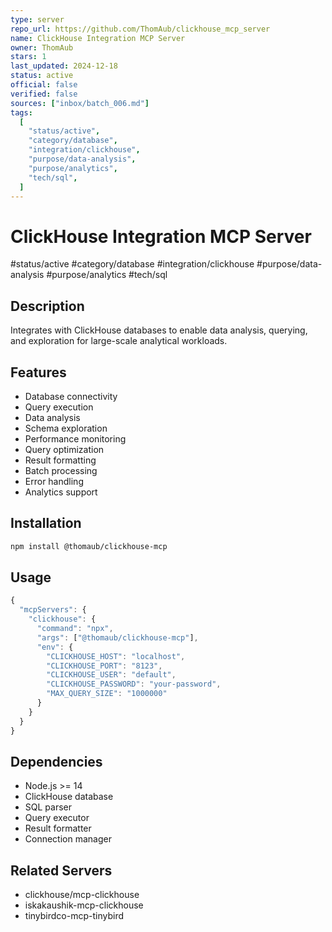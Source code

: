 ```yaml
---
type: server
repo_url: https://github.com/ThomAub/clickhouse_mcp_server
name: ClickHouse Integration MCP Server
owner: ThomAub
stars: 1
last_updated: 2024-12-18
status: active
official: false
verified: false
sources: ["inbox/batch_006.md"]
tags:
  [
    "status/active",
    "category/database",
    "integration/clickhouse",
    "purpose/data-analysis",
    "purpose/analytics",
    "tech/sql",
  ]
---
```


# ClickHouse Integration MCP Server

#status/active #category/database #integration/clickhouse #purpose/data-analysis #purpose/analytics #tech/sql

## Description

Integrates with ClickHouse databases to enable data analysis, querying, and exploration for large-scale analytical workloads.

## Features

- Database connectivity
- Query execution
- Data analysis
- Schema exploration
- Performance monitoring
- Query optimization
- Result formatting
- Batch processing
- Error handling
- Analytics support

## Installation

```bash
npm install @thomaub/clickhouse-mcp
```

## Usage

```javascript
{
  "mcpServers": {
    "clickhouse": {
      "command": "npx",
      "args": ["@thomaub/clickhouse-mcp"],
      "env": {
        "CLICKHOUSE_HOST": "localhost",
        "CLICKHOUSE_PORT": "8123",
        "CLICKHOUSE_USER": "default",
        "CLICKHOUSE_PASSWORD": "your-password",
        "MAX_QUERY_SIZE": "1000000"
      }
    }
  }
}
```

## Dependencies

- Node.js >= 14
- ClickHouse database
- SQL parser
- Query executor
- Result formatter
- Connection manager

## Related Servers

- clickhouse/mcp-clickhouse
- iskakaushik-mcp-clickhouse
- tinybirdco-mcp-tinybird
